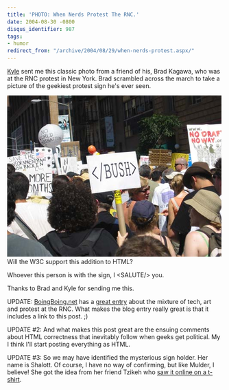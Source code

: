 ```yaml
---
title: 'PHOTO: When Nerds Protest The RNC.'
date: 2004-08-30 -0800
disqus_identifier: 987
tags:
- humor
redirect_from: "/archive/2004/08/29/when-nerds-protest.aspx/"
---
```


[Kyle](http://koba.europe.webmatrixhosting.net) sent me this classic
photo from a friend of his, Brad Kagawa, who was at the RNC protest in
New York. Brad scrambled across the march to take a picture of the
geekiest protest sign he's ever seen.

![](/images/protest.jpg) \
 Will the W3C support this addition to HTML?

Whoever this person is with the sign, I \<SALUTE/\> you.

Thanks to Brad and Kyle for sending me this.

UPDATE: [BoingBoing.net](BoingBoing.net) has a [great
entry](http://www.boingboing.net/2004/08/30/rncnyc_daily_geek_pr.html)
about the mixture of tech, art and protest at the RNC. What makes the
blog entry really great is that it includes a link to this post. ;)

UPDATE \#2: And what makes this post great are the ensuing comments
about HTML correctness that inevitably follow when geeks get political.
My I think I'll start posting everything as HTML.

UPDATE \#3: So we may have identified the mysterious sign holder. Her
name is Shalott. Of course, I have no way of confirming, but like
Mulder, I believe! She got the idea from her friend Tzikeh who [saw it
online on a t-shirt](https://haacked.com/archive/2004/08/31/1031.aspx).

